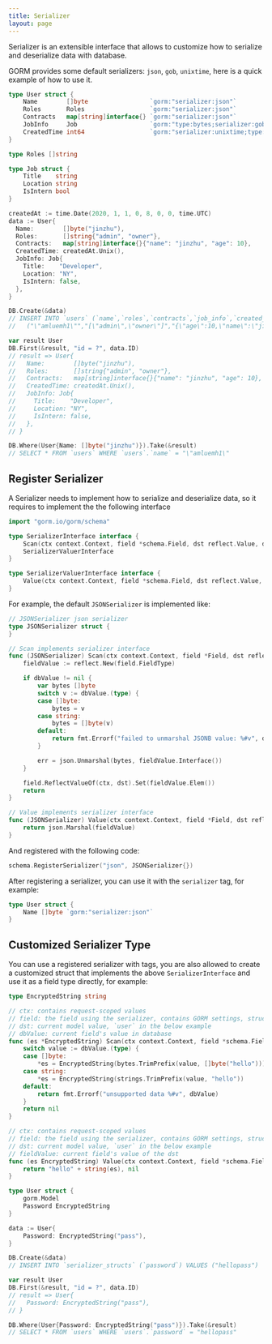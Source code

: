 ```yaml
---
title: Serializer
layout: page
---
```


Serializer is an extensible interface that allows to customize how to serialize and deserialize data with database.

GORM provides some default serializers: `json`, `gob`, `unixtime`, here is a quick example of how to use it.

```go
type User struct {
    Name        []byte                 `gorm:"serializer:json"`
    Roles       Roles                  `gorm:"serializer:json"`
    Contracts   map[string]interface{} `gorm:"serializer:json"`
    JobInfo     Job                    `gorm:"type:bytes;serializer:gob"`
    CreatedTime int64                  `gorm:"serializer:unixtime;type:time"` // store int as datetime into database
}

type Roles []string

type Job struct {
    Title    string
    Location string
    IsIntern bool
}

createdAt := time.Date(2020, 1, 1, 0, 8, 0, 0, time.UTC)
data := User{
  Name:        []byte("jinzhu"),
  Roles:       []string{"admin", "owner"},
  Contracts:   map[string]interface{}{"name": "jinzhu", "age": 10},
  CreatedTime: createdAt.Unix(),
  JobInfo: Job{
    Title:    "Developer",
    Location: "NY",
    IsIntern: false,
  },
}

DB.Create(&data)
// INSERT INTO `users` (`name`,`roles`,`contracts`,`job_info`,`created_time`) VALUES
//   ("\"amluemh1\"","[\"admin\",\"owner\"]","{\"age\":10,\"name\":\"jinzhu\"}",<gob binary>,"2020-01-01 00:08:00")

var result User
DB.First(&result, "id = ?", data.ID)
// result => User{
//   Name:        []byte("jinzhu"),
//   Roles:       []string{"admin", "owner"},
//   Contracts:   map[string]interface{}{"name": "jinzhu", "age": 10},
//   CreatedTime: createdAt.Unix(),
//   JobInfo: Job{
//     Title:    "Developer",
//     Location: "NY",
//     IsIntern: false,
//   },
// }

DB.Where(User{Name: []byte("jinzhu")}).Take(&result)
// SELECT * FROM `users` WHERE `users`.`name` = "\"amluemh1\"
```

## Register Serializer

A Serializer needs to implement how to serialize and deserialize data, so it requires to implement the the following interface

```go
import "gorm.io/gorm/schema"

type SerializerInterface interface {
    Scan(ctx context.Context, field *schema.Field, dst reflect.Value, dbValue interface{}) error
    SerializerValuerInterface
}

type SerializerValuerInterface interface {
    Value(ctx context.Context, field *schema.Field, dst reflect.Value, fieldValue interface{}) (interface{}, error)
}
```

For example, the default `JSONSerializer` is implemented like:

```go
// JSONSerializer json serializer
type JSONSerializer struct {
}

// Scan implements serializer interface
func (JSONSerializer) Scan(ctx context.Context, field *Field, dst reflect.Value, dbValue interface{}) (err error) {
    fieldValue := reflect.New(field.FieldType)

    if dbValue != nil {
        var bytes []byte
        switch v := dbValue.(type) {
        case []byte:
            bytes = v
        case string:
            bytes = []byte(v)
        default:
            return fmt.Errorf("failed to unmarshal JSONB value: %#v", dbValue)
        }

        err = json.Unmarshal(bytes, fieldValue.Interface())
    }

    field.ReflectValueOf(ctx, dst).Set(fieldValue.Elem())
    return
}

// Value implements serializer interface
func (JSONSerializer) Value(ctx context.Context, field *Field, dst reflect.Value, fieldValue interface{}) (interface{}, error) {
    return json.Marshal(fieldValue)
}
```

And registered with the following code:

```go
schema.RegisterSerializer("json", JSONSerializer{})
```

After registering a serializer, you can use it with the `serializer` tag, for example:

```go
type User struct {
    Name []byte `gorm:"serializer:json"`
}
```

## Customized Serializer Type

You can use a registered serializer with tags, you are also allowed to create a customized struct that implements the above `SerializerInterface` and use it as a field type directly, for example:

```go
type EncryptedString string

// ctx: contains request-scoped values
// field: the field using the serializer, contains GORM settings, struct tags
// dst: current model value, `user` in the below example
// dbValue: current field's value in database
func (es *EncryptedString) Scan(ctx context.Context, field *schema.Field, dst reflect.Value, dbValue interface{}) (err error) {
    switch value := dbValue.(type) {
    case []byte:
        *es = EncryptedString(bytes.TrimPrefix(value, []byte("hello")))
    case string:
        *es = EncryptedString(strings.TrimPrefix(value, "hello"))
    default:
        return fmt.Errorf("unsupported data %#v", dbValue)
    }
    return nil
}

// ctx: contains request-scoped values
// field: the field using the serializer, contains GORM settings, struct tags
// dst: current model value, `user` in the below example
// fieldValue: current field's value of the dst
func (es EncryptedString) Value(ctx context.Context, field *schema.Field, dst reflect.Value, fieldValue interface{}) (interface{}, error) {
    return "hello" + string(es), nil
}

type User struct {
    gorm.Model
    Password EncryptedString
}

data := User{
    Password: EncryptedString("pass"),
}

DB.Create(&data)
// INSERT INTO `serializer_structs` (`password`) VALUES ("hellopass")

var result User
DB.First(&result, "id = ?", data.ID)
// result => User{
//   Password: EncryptedString("pass"),
// }

DB.Where(User{Password: EncryptedString("pass")}).Take(&result)
// SELECT * FROM `users` WHERE `users`.`password` = "hellopass"
```

